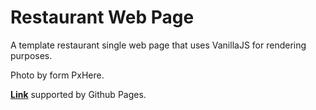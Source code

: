 # Restaurant Web Page

A template restaurant single web page that uses VanillaJS for rendering purposes.

Photo by form PxHere.

**[Link](https://lachoaiphan.github.io/Restaurant-Page/)** supported by Github Pages.
